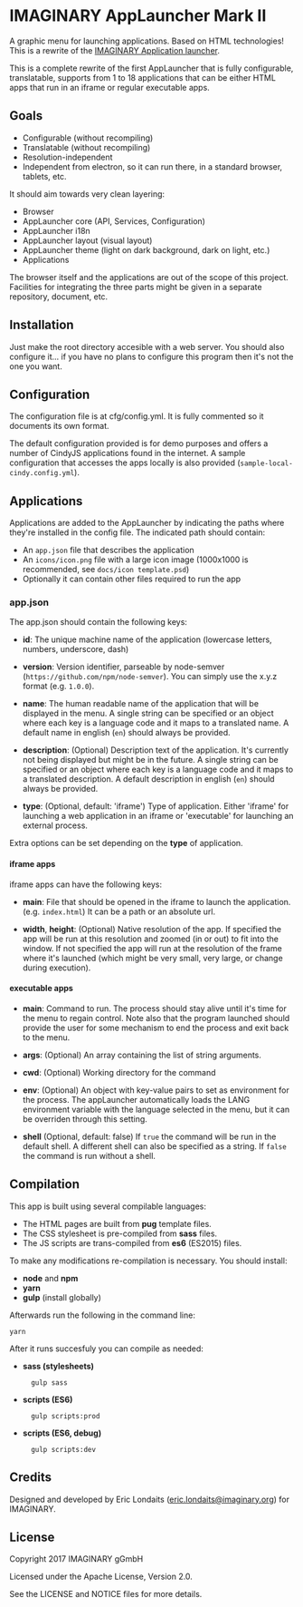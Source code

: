 # IMAGINARY AppLauncher Mark II

A graphic menu for launching applications. Based on HTML technologies! This is a rewrite of the 
[IMAGINARY Application launcher](https://github.com/IMAGINARY/applauncher).

This is a complete rewrite of the first AppLauncher that is fully configurable, translatable, 
supports from 1 to 18 applications that can be either HTML apps that run in an iframe or regular 
executable apps.

## Goals

- Configurable (without recompiling)
- Translatable (without recompiling)
- Resolution-independent
- Independent from electron, so it can run there, in a standard browser, tablets, etc.
 
It should aim towards very clean layering:

- Browser
- AppLauncher core (API, Services, Configuration)
- AppLauncher i18n
- AppLauncher layout (visual layout)
- AppLauncher theme (light on dark background, dark on light, etc.)
- Applications

The browser itself and the applications are out of the scope of this project. Facilities for integrating the three
parts might be given in a separate repository, document, etc.

## Installation

Just make the root directory accesible with a web server. You should also configure it... if you have no plans
to configure this program then it's not the one you want.  

## Configuration

The configuration file is at cfg/config.yml. It is fully commented so it documents its own format. 

The default configuration provided is for demo purposes and offers a number of CindyJS applications found
in the internet. A sample configuration that accesses the apps locally is also provided 
(`sample-local-cindy.config.yml`).

## Applications

Applications are added to the AppLauncher by indicating the paths where they're installed in the config file.
The indicated path should contain:

- An `app.json` file that describes the application
- An `icons/icon.png` file with a large icon image (1000x1000 is recommended, see `docs/icon template.psd`)
- Optionally it can contain other files required to run the app
  
### app.json

The app.json should contain the following keys:

- **id**: The unique machine name of the application (lowercase letters, numbers, underscore, dash)

- **version**: Version identifier, parseable by node-semver (`https://github.com/npm/node-semver`). You can 
simply use the x.y.z format (e.g. `1.0.0`).

- **name**: The human readable name of the application that will be displayed in the menu. A single string
can be specified or an object where each key is a language code and it maps to a translated name. A default
name in english (`en`) should always be provided. 

- **description**: (Optional) Description text of the application. It's currently not being displayed but might be in the
future. A single string can be specified or an object where each key is a language code and it maps to a
translated description. A default description in english (`en`) should always be provided. 

- **type**: (Optional, default: 'iframe') Type of application. Either 'iframe' for launching a web application in
an iframe or 'executable' for launching an external process. 
 
Extra options can be set depending on the **type** of application.

#### iframe apps

iframe apps can have the following keys:

- **main**: File that should be opened in the iframe to launch the application. (e.g. `index.html`) 
It can be a path or an absolute url.

- **width**, **height**: (Optional) Native resolution of the app. If specified the app will be run at this 
resolution and zoomed (in or out) to fit into the window. If not specified the app will run at the resolution
of the frame where it's launched (which might be very small, very large, or change during execution).

#### executable apps

- **main**: Command to run. The process should stay alive until it's time for the menu to regain control.
Note also that the program launched should provide the user for some mechanism to end the process and exit 
back to the menu.

- **args**: (Optional) An array containing the list of string arguments.

- **cwd**: (Optional) Working directory for the command

- **env**: (Optional) An object with key-value pairs to set as environment for the process. The appLauncher
automatically loads the LANG environment variable with the language selected in the menu, but it can be overriden
through this setting. 

- **shell** (Optional, default: false) If `true` the command will be run in the default shell. 
A different shell can also be specified as a string. If `false` the command is run without a shell.

## Compilation

This app is built using several compilable languages:

- The HTML pages are built from **pug** template files.
- The CSS stylesheet is pre-compiled from **sass** files.
- The JS scripts are trans-compiled from **es6** (ES2015) files. 

To make any modifications re-compilation is necessary. You should install:

- **node** and **npm**
- **yarn**
- **gulp** (install globally)

Afterwards run the following in the command line:

```
yarn
```

After it runs succesfuly you can compile as needed:

- **sass (stylesheets)**
  ```
    gulp sass
  ```

- **scripts (ES6)**
  ```
    gulp scripts:prod
  ```
  
- **scripts (ES6, debug)**
  ```
    gulp scripts:dev
  ```

## Credits

Designed and developed by Eric Londaits (eric.londaits@imaginary.org) for IMAGINARY.

## License

Copyright 2017 IMAGINARY gGmbH

Licensed under the Apache License, Version 2.0.

See the LICENSE and NOTICE files for more details.